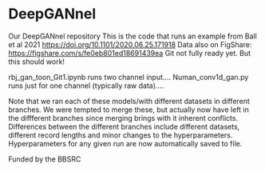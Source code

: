 # DeepGANnel
Our DeepGANnel repository
This is the code that runs an example from Ball et al 2021 https://doi.org/10.1101/2020.06.25.171918
Data also on FigShare: https://figshare.com/s/fe0eb801ed18691439ea
Git not fully ready yet. But this should work!

rbj_gan_toon_Git1.ipynb runs two channel input....
Numan_conv1d_gan.py runs just for one channel (typically raw data)....

Note that we ran each of these models/with different datasets in different branches.  We were tempted to merge these, but actually now have left in the diffferent branches since merging brings with it inherent conflicts.  Differences between the different branches include different datasets, different record lengths and minor changes to the hyperparameters.  Hyperparameters for any given run are now automatically saved to file.

Funded by the BBSRC

